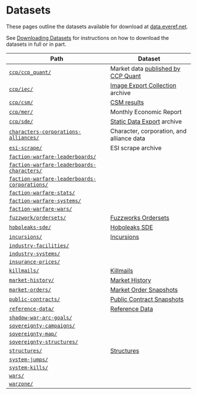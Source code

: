 # Datasets

These pages outline the datasets available for download at [data.everef.net](https://data.everef.net/).

See [Downloading Datasets](downloading-datasets.md) for instructions on how to download the datasets in full or in part.

| Path                                                                                                               | Dataset                                                                                                         |
|--------------------------------------------------------------------------------------------------------------------|-----------------------------------------------------------------------------------------------------------------|
| [`ccp/ccp_quant/`](https://data.everef.net/ccp/ccp_quant/)                                                         | Market data [published by CCP Quant](https://www.eveonline.com/news/view/monthly-economic-report-february-2018) |
| [`ccp/iec/`](https://data.everef.net/ccp/iec/)                                                                     | [Image Export Collection](https://developers.eveonline.com/resource/resources) archive                          |
| [`ccp/csm/`](https://data.everef.net/ccp/csm/)                                                                     | [CSM results](csm.md)                                                                                           |
| [`ccp/mer/`](https://data.everef.net/ccp/mer/)                                                                     | Monthly Economic Report                                                                                         |
| [`ccp/sde/`](https://data.everef.net/ccp/sde/)                                                                     | [Static Data Export](https://developers.eveonline.com/resource/resources) archive                               |
| [`characters-corporations-alliances/`](https://data.everef.net/characters-corporations-alliances/)                 | Character, corporation, and alliance data                                                                       |
| [`esi-scrape/`](https://data.everef.net/esi-scrape/)                                                               | ESI scrape archive                                                                                              |
| [`faction-warfare-leaderboards/`](https://data.everef.net/faction-warfare-leaderboards/)                           |                                                                                                                 |
| [`faction-warfare-leaderboards-characters/`](https://data.everef.net/faction-warfare-leaderboards-characters/)     |                                                                                                                 |
| [`faction-warfare-leaderboards-corporations/`](https://data.everef.net/faction-warfare-leaderboards-corporations/) |                                                                                                                 |
| [`faction-warfare-stats/`](https://data.everef.net/faction-warfare-stats/)                                         |                                                                                                                 |
| [`faction-warfare-systems/`](https://data.everef.net/faction-warfare-systems/)                                     |                                                                                                                 |
| [`faction-warfare-wars/`](https://data.everef.net/faction-warfare-wars/)                                           |                                                                                                                 |
| [`fuzzwork/ordersets/`](https://data.everef.net/fuzzwork/ordersets/)                                               | [Fuzzworks Ordersets](fuzzwork-ordersets.md)                                                                    |
| [`hoboleaks-sde/`](https://data.everef.net/hoboleaks-sde/)                                                         | [Hoboleaks SDE](hoboleaks-sde.md)                                                                               |
| [`incursions/`](https://data.everef.net/incursions/)                                                               | [Incursions](incursions.md)                                                                                     |
| [`industry-facilities/`](https://data.everef.net/industry-facilities/)                                             |                                                                                                                 |
| [`industry-systems/`](https://data.everef.net/industry-systems/)                                                   |                                                                                                                 |
| [`insurance-prices/`](https://data.everef.net/insurance-prices/)                                                   |                                                                                                                 |
| [`killmails/`](https://data.everef.net/killmails/)                                                                 | [Killmails](killmails.md)                                                                                       |
| [`market-history/`](https://data.everef.net/market-history/)                                                       | [Market History](market-history.md)                                                                             |
| [`market-orders/`](https://data.everef.net/market-orders/)                                                         | [Market Order Snapshots](market-orders.md)                                                                      |
| [`public-contracts/`](https://data.everef.net/public-contracts/)                                                   | [Public Contract Snapshots](public-contracts.md)                                                                |
| [`reference-data/`](https://data.everef.net/reference-data/)                                                       | [Reference Data](reference-data.md)                                                                             |
| [`shadow-war-arc-goals/`](https://data.everef.net/shadow-war-arc-goals/)                                           |                                                                                                                 |
| [`sovereignty-campaigns/`](https://data.everef.net/sovereignty-campaigns/)                                         |                                                                                                                 |
| [`sovereignty-map/`](https://data.everef.net/sovereignty-map/)                                                     |                                                                                                                 |
| [`sovereignty-structures/`](https://data.everef.net/sovereignty-structures/)                                       |                                                                                                                 |
| [`structures/`](https://data.everef.net/structures/)                                                               | [Structures](structures.md)                                                                                     |
| [`system-jumps/`](https://data.everef.net/system-jumps/)                                                           |                                                                                                                 |
| [`system-kills/`](https://data.everef.net/system-kills/)                                                           |                                                                                                                 |
| [`wars/`](https://data.everef.net/wars/)                                                                           |                                                                                                                 |
| [`warzone/`](https://data.everef.net/warzone/)                                                                     |                                                                                                                 |
